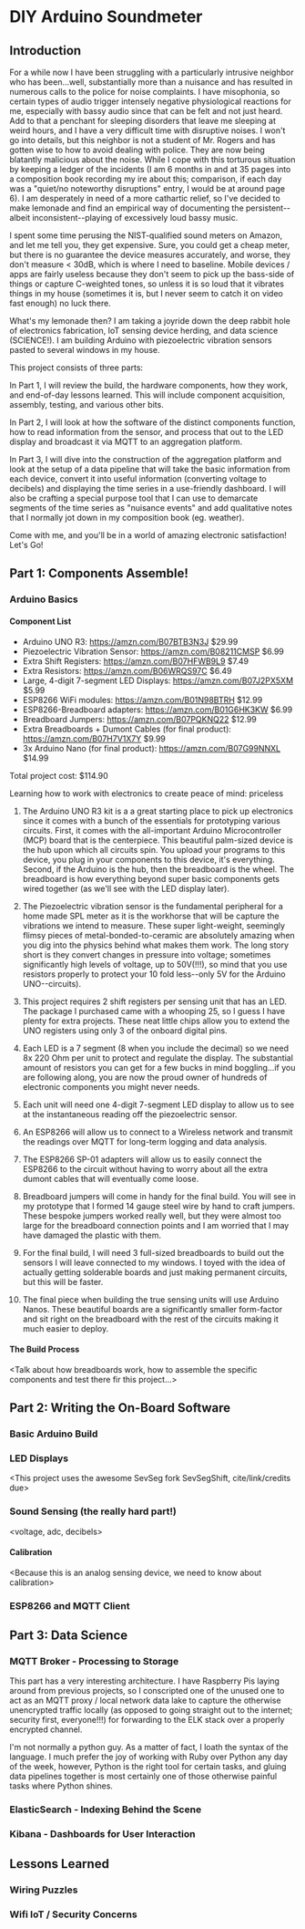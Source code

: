 # DIY Arduino Soundmeter

## Introduction
For a while now I have been struggling with a particularly intrusive neighbor who has been...well, substantially more than a nuisance and has resulted in numerous calls to the police for noise complaints.  I have misophonia, so certain types of audio trigger intensely negative physiological reactions for me, especially with bassy audio since that can be felt and not just heard.  Add to that a penchant for sleeping disorders that leave me sleeping at weird hours, and I have a very difficult time with disruptive noises.  I won't go into details, but this neighbor is not a student of Mr. Rogers and has gotten wise to how to avoid dealing with police.  They are now being blatantly malicious about the noise.  While I cope with this torturous situation by keeping a ledger of the incidents (I am 6 months in and at 35 pages into a composition book recording my ire about this; comparison, if each day was a "quiet/no noteworthy disruptions" entry, I would be at around page 6).  I am desperately in need of a more cathartic relief, so I've decided to make lemonade and find an empirical way of documenting the persistent--albeit inconsistent--playing of excessively loud bassy music.

I spent some time perusing the NIST-qualified sound meters on Amazon, and let me tell you, they get expensive.  Sure, you could get a cheap meter, but there is no guarantee the device measures accurately, and worse, they don't measure &lt; 30dB, which is where I need to baseline.  Mobile devices / apps are fairly useless because they don't seem to pick up the bass-side of things or capture C-weighted tones, so unless it is so loud that it vibrates things in my house (sometimes it is, but I never seem to catch it on video fast enough) no luck there.

What's my lemonade then?  I am taking a joyride down the deep rabbit hole of electronics fabrication, IoT sensing device herding, and data science (SCIENCE!).  I am building Arduino with piezoelectric vibration sensors pasted to several windows in my house.


This project consists of three parts:

In Part 1, I will review the build, the hardware components, how they work, and end-of-day lessons learned.  This will include component acquisition, assembly, testing, and various other bits.

In Part 2, I will look at how the software of the distinct components function, how to read information from the sensor, and process that out to the LED display and broadcast it via MQTT to an aggregation platform.

In Part 3, I will dive into the construction of the aggregation platform and look at the setup of a data pipeline that will take the basic information from each device, convert it into useful information (converting voltage to decibels) and displaying the time series in a use-friendly dashboard.  I will also be crafting a special purpose tool that I can use to demarcate segments of the time series as "nuisance events" and add qualitative notes that I normally jot down in my composition book (eg. weather).

Come with me, and you'll be in a world of amazing electronic satisfaction!  Let's Go!



## Part 1: Components Assemble!
### Arduino Basics
#### Component List
- Arduino UNO R3: https://amzn.com/B07BTB3N3J $29.99
- Piezoelectric Vibration Sensor: https://amzn.com/B08211CMSP $6.99
- Extra Shift Registers: https://amzn.com/B07HFWB9L9 $7.49
- Extra Resistors: https://amzn.com/B06WRQS97C $6.49
- Large, 4-digit 7-segment LED Displays: https://amzn.com/B07J2PX5XM $5.99
- ESP8266 WiFi modules: https://amzn.com/B01N98BTRH $12.99
- ESP8266-Breadboard adapters: https://amzn.com/B01G6HK3KW $6.99
- Breadboard Jumpers: https://amzn.com/B07PQKNQ22 $12.99
- Extra Breadboards + Dumont Cables (for final product): https://amzn.com/B07H7V1X7Y $9.99
- 3x Arduino Nano (for final product): https://amzn.com/B07G99NNXL $14.99

Total project cost: $114.90

Learning how to work with electronics to create peace of mind: priceless

1. The Arduino UNO R3 kit is a a great starting place to pick up electronics since it comes with a bunch of the essentials for prototyping various circuits.  First, it comes with the all-important Arduino Microcontroller (MCP) board that is the centerpiece.  This beautiful palm-sized device is the hub upon which all circuits spin.  You upload your programs to this device, you plug in your components to this device, it's everything.  Second, if the Arduino is the hub, then the breadboard is the wheel.  The breadboard is how everything beyond super basic components gets wired together (as we'll see with the LED display later).

2. The Piezoelectric vibration sensor is the fundamental peripheral for a home made SPL meter as it is the workhorse that will be capture the vibrations we intend to measure.  These super light-weight, seemingly flimsy pieces of metal-bonded-to-ceramic are absolutely amazing when you dig into the physics behind what makes them work.  The long story short is they convert changes in pressure into voltage; sometimes significantly high levels of voltage, up to 50V(!!!), so mind that you use resistors properly to protect your 10 fold less--only 5V for the Arduino UNO--circuits).

3. This project requires 2 shift registers per sensing unit that has an LED.  The package I purchased came with a whooping 25, so I guess I have plenty for extra projects.  These neat little chips allow you to extend the UNO registers using only 3 of the onboard digital pins.

4. Each LED is a 7 segment (8 when you include the decimal) so we need 8x 220 Ohm per unit to protect and regulate the display.  The substantial amount of resistors you can get for a few bucks in mind boggling...if you are following along, you are now the proud owner of hundreds of electronic components you might never needs.

5. Each unit will need one 4-digit 7-segment LED display to allow us to see at the instantaneous reading off the piezoelectric sensor.

6. An ESP8266 will allow us to connect to a Wireless network and transmit the readings over MQTT for long-term logging and data analysis.

7. The ESP8266 SP-01 adapters will allow us to easily connect the ESP8266 to the circuit without having to worry about all the extra dumont cables that will eventually come loose.

8. Breadboard jumpers will come in handy for the final build.  You will see in my prototype that I formed 14 gauge steel wire by hand to craft jumpers.  These bespoke jumpers worked really well, but they were almost too large for the breadboard connection points and I am worried that I may have damaged the plastic with them.

9. For the final build, I will need 3 full-sized breadboards to build out the sensors I will leave connected to my windows.  I toyed with the idea of actually getting solderable boards and just making permanent circuits, but this will be faster.

10. The final piece when building the true sensing units will use Arduino Nanos.  These beautiful boards are a significantly smaller form-factor and sit right on the breadboard with the rest of the circuits making it much easier to deploy.

#### The Build Process

<Talk about how breadboards work, how to assemble the specific components and test there fir this project...>

## Part 2: Writing the On-Board Software
### Basic Arduino Build
<Quick overview of Arduino IDE basics>

### LED Displays
<This project uses the awesome SevSeg fork SevSegShift, cite/link/credits due>

### Sound Sensing (the really hard part!)
<voltage, adc, decibels>

#### Calibration
<Because this is an analog sensing device, we need to know about calibration>

### ESP8266 and MQTT Client


## Part 3: Data Science
### MQTT Broker - Processing to Storage
This part has a very interesting architecture.  I have Raspberry Pis laying around from previous projects, so I conscripted one of the unused one to act as an MQTT proxy / local network data lake to capture the otherwise unencrypted traffic locally (as opposed to going straight out to the internet; security first, everyone!!!) for forwarding to the ELK stack over a properly encrypted channel.

I'm not normally a python guy.  As a matter of fact, I loath the syntax of the language.  I much prefer the joy of working with Ruby over Python any day of the week, however, Python is the right tool for certain tasks, and gluing data pipelines together is most certainly one of those otherwise painful tasks where Python shines.


### ElasticSearch - Indexing Behind the Scene


### Kibana - Dashboards for User Interaction


## Lessons Learned

### Wiring Puzzles
<discuss the optimal usage of space on the breadboard>

### Wifi IoT / Security Concerns
<title is self-descriptive>

### The Whoops Factor: NodeMCU, ESP32
So, about halfway through this project *after having purchased all the components in Part 1* I discovered there were alternate devices with a WiFi module and LCD integrated into the board.  These ESP32 devices are programmed much the same way you would program an Arduino with an ATMega MCP, but no need to breadboard all the extra stuff.  The first hurdle that justified my continuing to use the Arduinos instead of switch to these more powerful devices was the need for a 5V circuit on the piezoelectric disks.

I eventually stumbled on the NodeMCU style products, and kind had me salty because there are versions that support 5V.  In production runs in the future, these powerful and ecconomic devices will probably be my goto component, if not ESP32s, or whatever their successors may be.